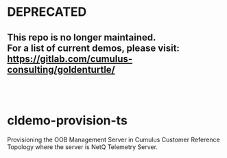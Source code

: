 # DEPRECATED
## This repo is no longer maintained.<br>For a list of current demos, please visit:<br>https://gitlab.com/cumulus-consulting/goldenturtle/<br><br><br>

# cldemo-provision-ts

Provisioning the OOB Management Server in Cumulus Customer Reference Topology where the server is NetQ Telemetry Server.
